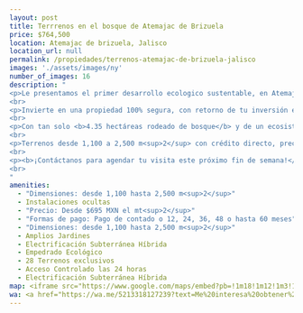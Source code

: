 ```yaml
---
layout: post
title: Terrrenos en el bosque de Atemajac de Brizuela
price: $764,500
location: Atemajac de brizuela, Jalisco
location_url: null
permalink: /propiedades/terrenos-atemajac-de-brizuela-jalisco
images: './assets/images/ny'
number_of_images: 16
description: "
<p>Le presentamos el primer desarrollo ecologico sustentable, en Atemajac de Brizuela, cerca de un pequeño poblado llamado yolosta ubicado en el KM 22 de la carretera SANTA CATARINA-ATEMAJAC DE BRIZUELA y a tan solo 45 minutos de Guadalajara.</p>
<br>
<p>Invierte en una propiedad 100% segura, con retorno de tu inversión en poco tiempo y con <b>alta plusvalía</b> de tu terreno, proyecto de cabaña o simplemente para tu proyecto familiar de descanso.</p>
<br>
<p>Con tan solo <b>4.35 hectáreas rodeado de bosque</b> y de un ecosistema maravilloso.</p>
<br>
<p>Terrenos desde 1,100 a 2,500 m<sup>2</sup> con crédito directo, precio <b>desde $ 695 por m<sup>2</sup></b>, además de <b>10% de enganche</b> y hasta <b>60 Meses de crédito directo sin consultar tu buró de crédito</b>.</p>
<br>
<p><b>¡Contáctanos para agendar tu visita este próximo fin de semana!</b></p>
<br>
"
amenities:
  - "Dimensiones: desde 1,100 hasta 2,500 m<sup>2</sup>"
  - Instalaciones ocultas
  - "Precio: Desde $695 MXN el mt<sup>2</sup>"
  - "Formas de pago: Pago de contado o 12, 24, 36, 48 o hasta 60 meses"
  - "Dimensiones: desde 1,100 hasta 2,500 m<sup>2</sup>"
  - Amplios Jardines
  - Electrificación Subterránea Híbrida
  - Empedrado Ecológico
  - 28 Terrenos exclusivos
  - Acceso Controlado las 24 horas
  - Electrificación Subterránea Híbrida
map: <iframe src="https://www.google.com/maps/embed?pb=!1m18!1m12!1m3!1d3745.512593044765!2d-103.19084268464955!3d20.15437202242571!2m3!1f0!2f0!3f0!3m2!1i1024!2i768!4f13.1!3m3!1m2!1s0x842f6b238818cc4f%3A0xe4fa498890d580b5!2sGuadalajara-Morelia%2C%20Ajijic%2C%20Jal.!5e0!3m2!1ses!2smx!4v1600213099143!5m2!1ses!2smx" frameborder="0" style="border:0;" allowfullscreen="" aria-hidden="false" tabindex="0"></iframe>
wa: <a href="https://wa.me/5213318127239?text=Me%20interesa%20obtener%20info%20sobre%20Terrenos%20Yolosta" class="wa-cta" target="_blank"><i class="fab fa-whatsapp"></i>Contactar a Hogarismo</a>
---
```

